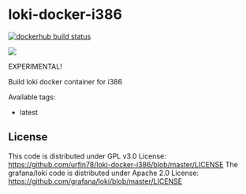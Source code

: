 # loki-docker-i386
[![dockerhub build status](https://img.shields.io/docker/cloud/build/urfin78/loki-i386.svg)](https://hub.docker.com/r/urfin78/loki-i386/)

![](https://github.com/urfin78/loki-docker-i386/.github/workflows/dockerimage.yml/badge.svg)

EXPERIMENTAL!

Build loki docker container for i386

Available tags:
* latest

## License
This code is distributed under GPL v3.0 License:
https://github.com/urfin78/loki-docker-i386/blob/master/LICENSE
The grafana/loki code is distributed under Apache 2.0 License:
https://github.com/grafana/loki/blob/master/LICENSE
